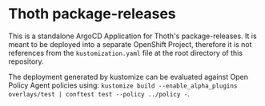 # Thoth package-releases

This is a standalone ArgoCD Application for Thoth's package-releases. It is meant to be deployed into a separate OpenShift Project, therefore it is not references from the `kustomization.yaml` file at the root directory of this repository.

The deployment generated by kustomize can be evaluated against Open Policy Agent policies using: `kustomize build --enable_alpha_plugins overlays/test | conftest test --policy ../policy -`.

